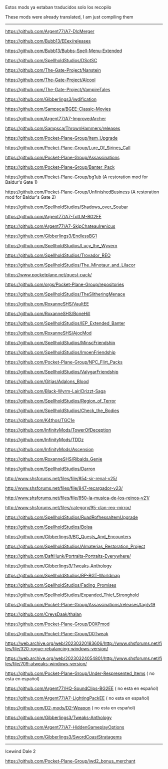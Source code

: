 Estos mods ya estaban traducidos solo los recopilo

These mods were already translated, I am just compiling them

---------------------------------------------------------------------------------------

https://github.com/Argent77/A7-DlcMerger

https://github.com/Bubb13/EEex/releases

https://github.com/Bubb13/Bubbs-Spell-Menu-Extended

https://github.com/SpellholdStudios/DSotSC

https://github.com/The-Gate-Project/Nanstein

https://github.com/The-Gate-Project/Alcool

https://github.com/The-Gate-Project/VampireTales

https://github.com/Gibberlings3/iwdification

https://github.com/Sampsca/BGEE-Classic-Movies

https://github.com/Argent77/A7-ImprovedArcher

https://github.com/Sampsca/ThrownHammers/releases

https://github.com/Pocket-Plane-Group/Item_Upgrade

https://github.com/Pocket-Plane-Group/Lure_Of_Sirines_Call

https://github.com/Pocket-Plane-Group/Assassinations

https://github.com/Pocket-Plane-Group/Banter_Pack

https://github.com/Pocket-Plane-Group/bg1ub (A restoration mod for Baldur's Gate 1)

https://github.com/Pocket-Plane-Group/UnfinishedBusiness (A restoration mod for Baldur's Gate 2)

https://github.com/SpellholdStudios/Shadows_over_Soubar

https://github.com/Argent77/A7-TotLM-BG2EE

https://github.com/Argent77/A7-SkipChateauIrenicus

https://github.com/Gibberlings3/EndlessBG1

https://github.com/SpellholdStudios/Lucy_the_Wyvern

https://github.com/SpellholdStudios/Trovador_REO

https://github.com/SpellholdStudios/The_Minotaur_and_Lilacor

https://www.pocketplane.net/quest-pack/

https://github.com/orgs/Pocket-Plane-Group/repositories

https://github.com/SpellholdStudios/TheSlitheringMenace

https://github.com/RoxanneSHS/VaultEE

https://github.com/RoxanneSHS/BoneHill

https://github.com/SpellholdStudios/IEP_Extended_Banter

https://github.com/RoxanneSHS/AjocMod

https://github.com/SpellholdStudios/MinscFriendship

https://github.com/SpellholdStudios/ImoenFriendship

https://github.com/Pocket-Plane-Group/NPC_Flirt_Packs

https://github.com/SpellholdStudios/ValygarFriendship

https://github.com/Gitjas/Adalons_Blood

https://github.com/Black-Wyrm-Lair/Drizzt-Saga

https://github.com/SpellholdStudios/Region_of_Terror

https://github.com/SpellholdStudios/Check_the_Bodies

https://github.com/K4thos/TGC1e

https://github.com/InfinityMods/TowerOfDeception

https://github.com/InfinityMods/TDDz

https://github.com/InfinityMods/Ascension

https://github.com/RoxanneSHS/Ribalds_Genie

https://github.com/SpellholdStudios/Darron

http://www.shsforums.net/files/file/854-sir-renal-v25/

http://www.shsforums.net/files/file/847-recargador-v23/

http://www.shsforums.net/files/file/850-la-musica-de-los-reinos-v21/

http://www.shsforums.net/files/category/95-clan-reo-mirror/

https://github.com/SpellholdStudios/RuadRofhessaItemUpgrade

https://github.com/SpellholdStudios/Bolsa

https://github.com/Gibberlings3/BG_Quests_And_Encounters

https://github.com/SpellholdStudios/Almaterias_Restoration_Project

https://github.com/DaftHunk/Portraits-Portraits-Everywhere/

https://github.com/Gibberlings3/Tweaks-Anthology

https://github.com/SpellholdStudios/BP-BGT-Worldmap

https://github.com/SpellholdStudios/Fading_Promises

https://github.com/SpellholdStudios/Expanded_Thief_Stronghold

https://github.com/Pocket-Plane-Group/Assassinations/releases/tag/v19

https://github.com/CrevsDaak/thalan

https://github.com/Pocket-Plane-Group/D0XPmod

https://github.com/Pocket-Plane-Group/D0Tweak

https://web.archive.org/web/20230320183606/http://www.shsforums.net/files/file/320-rogue-rebalancing-windows-version/

https://web.archive.org/web/20230324054801/http://www.shsforums.net/files/file/709-atweaks-windows-version/

https://github.com/Pocket-Plane-Group/Under-Respresented_Items ( no esta en español)

https://github.com/Argent77/HQ-SoundClips-BG2EE ( no esta en español)

https://github.com/Argent77/A7-LightingPackEE ( no esta en español)

https://github.com/D2-mods/D2-Weapon ( no esta en español)

https://github.com/Gibberlings3/Tweaks-Anthology

https://github.com/Argent77/A7-HiddenGameplayOptions

https://github.com/Gibberlings3/SwordCoastStratagems

---------------------------------------------------------------------------------
Icewind Dale 2 

https://github.com/Pocket-Plane-Group/iwd2_bonus_merchant
